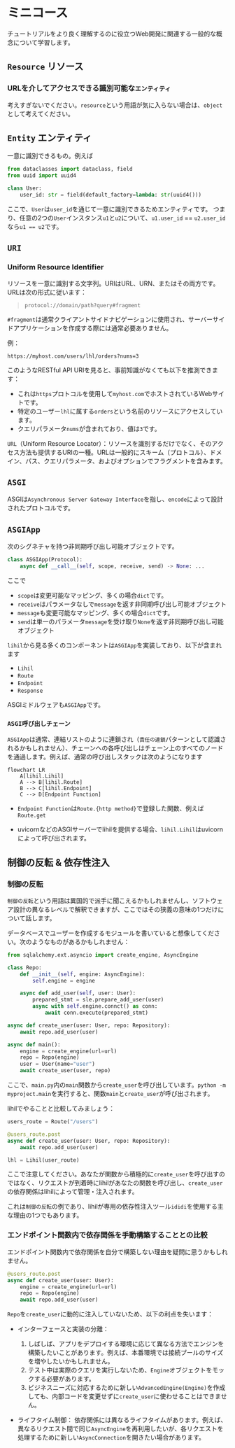 # ミニコース

チュートリアルをより良く理解するのに役立つWeb開発に関連する一般的な概念について学習します。

## `Resource` リソース

### URLを介してアクセスできる識別可能な`エンティティ`

考えすぎないでください。`resource`という用語が気に入らない場合は、`object`として考えてください。

## `Entity` エンティティ

一意に識別できるもの。例えば

```python
from dataclasses import dataclass, field
from uuid import uuid4

class User:
    user_id: str = field(default_factory=lambda: str(uuid4()))
```

ここで、`User`は`user_id`を通じて一意に識別できるためエンティティです。
つまり、任意の2つの`User`インスタンス`u1`と`u2`について、`u1.user_id` == `u2.user_id`なら`u1 == u2`です。

## `URI`

### Uniform Resource Identifier

リソースを一意に識別する文字列。URIはURL、URN、またはその両方です。URLは次の形式に従います：

> `protocol://domain/path?query#fragment`

`#fragment`は通常クライアントサイドナビゲーションに使用され、サーバーサイドアプリケーションを作成する際には通常必要ありません。

例：

`https://myhost.com/users/lhl/orders?nums=3`

このようなRESTful API URIを見ると、事前知識がなくても以下を推測できます：

- これは`https`プロトコルを使用して`myhost.com`でホストされているWebサイトです。
- 特定のユーザー`lhl`に属する`orders`という名前のリソースにアクセスしています。
- クエリパラメータ`nums`が含まれており、値は`3`です。

`URL`（Uniform Resource Locator）：リソースを識別するだけでなく、そのアクセス方法も提供するURIの一種。URLは一般的にスキーム（プロトコル）、ドメイン、パス、クエリパラメータ、およびオプションでフラグメントを含みます。


## `ASGI`

ASGIは`Asynchronous Server Gateway Interface`を指し、`encode`によって設計されたプロトコルです。


## `ASGIApp`

次のシグネチャを持つ非同期呼び出し可能オブジェクトです。

```python
class ASGIApp(Protocol):
    async def __call__(self, scope, receive, send) -> None: ...
```

ここで

- `scope`は変更可能なマッピング、多くの場合`dict`です。
- `receive`はパラメータなしで`message`を返す非同期呼び出し可能オブジェクト
- `message`も変更可能なマッピング、多くの場合`dict`です。
- `send`は単一のパラメータ`message`を受け取り`None`を返す非同期呼び出し可能オブジェクト

`lihil`から見る多くのコンポーネントは`ASGIApp`を実装しており、以下が含まれます

- `Lihil`
- `Route`
- `Endpoint`
- `Response`

ASGIミドルウェアも`ASGIApp`です。


### `ASGI呼び出しチェーン`

`ASGIApp`は通常、連結リストのように連鎖され（`責任の連鎖`パターンとして認識されるかもしれません）、チェーンへの各呼び出しはチェーン上のすべてのノードを通過します。例えば、通常の呼び出しスタックは次のようになります

```mermaid
flowchart LR
    A[lihil.Lihil]
    A --> B[lihil.Route]
    B --> C[lihil.Endpoint]
    C --> D[Endpoint Function]
```

- `Endpoint Function`は`Route.{http method}`で登録した関数、例えば`Route.get`

- uvicornなどのASGIサーバーでlihilを提供する場合、`lihil.Lihil`はuvicornによって呼び出されます。


## 制御の反転 & 依存性注入

### 制御の反転

`制御の反転`という用語は異国的で派手に聞こえるかもしれませんし、ソフトウェア設計の異なるレベルで解釈できますが、ここではその狭義の意味の1つだけについて話します。

データベースでユーザーを作成するモジュールを書いていると想像してください。次のようなものがあるかもしれません：

```python
from sqlalchemy.ext.asyncio import create_engine, AsyncEngine

class Repo:
    def __init__(self, engine: AsyncEngine):
        self.engine = engine

    async def add_user(self, user: User):
        prepared_stmt = sle.prepare_add_user(user)
        async with self.engine.connct() as conn:
            await conn.execute(prepared_stmt)

async def create_user(user: User, repo: Repository):
    await repo.add_user(user)

async def main():
    engine = create_engine(url=url)
    repo = Repo(engine)
    user = User(name="user")
    await create_user(user, repo)
```

ここで、`main.py`内の`main`関数から`create_user`を呼び出しています。`python -m myproject.main`を実行すると、関数`main`と`create_user`が呼び出されます。

lihilでやることと比較してみましょう：

```python
users_route = Route("/users")

@users_route.post
async def create_user(user: User, repo: Repository):
    await repo.add_user(user)

lhl = Lihil(user_route)
```

ここで注意してください。あなたが関数から積極的に`create_user`を呼び出すのではなく、リクエストが到着時にlihilがあなたの関数を呼び出し、`create_user`の依存関係はlihilによって管理・注入されます。

これは`制御の反転`の例であり、lihilが専用の依存性注入ツール`ididi`を使用する主な理由の1つでもあります。

### エンドポイント関数内で依存関係を手動構築することとの比較

エンドポイント関数内で依存関係を自分で構築しない理由を疑問に思うかもしれません。

```python
@users_route.post
async def create_user(user: User):
    engine = create_engine(url=url)
    repo = Repo(engine)
    await repo.add_user(user)
```

`Repo`を`create_user`に動的に注入していないため、以下の利点を失います：

- インターフェースと実装の分離：
    1. しばしば、アプリをデプロイする環境に応じて異なる方法でエンジンを構築したいことがあります。例えば、本番環境では接続プールのサイズを増やしたいかもしれません。
    2. テスト中は実際のクエリを実行しないため、`Engine`オブジェクトをモックする必要があります。
    3. ビジネスニーズに対応するために新しい`AdvancedEngine(Engine)`を作成しても、内部コードを変更せずに`create_user`に使わせることはできません。

- ライフタイム制御：
    依存関係には異なるライフタイムがあります。例えば、
    異なるリクエスト間で同じ`AsyncEngine`を再利用したいが、各リクエストを処理するために新しい`AsyncConnection`を開きたい場合があります。